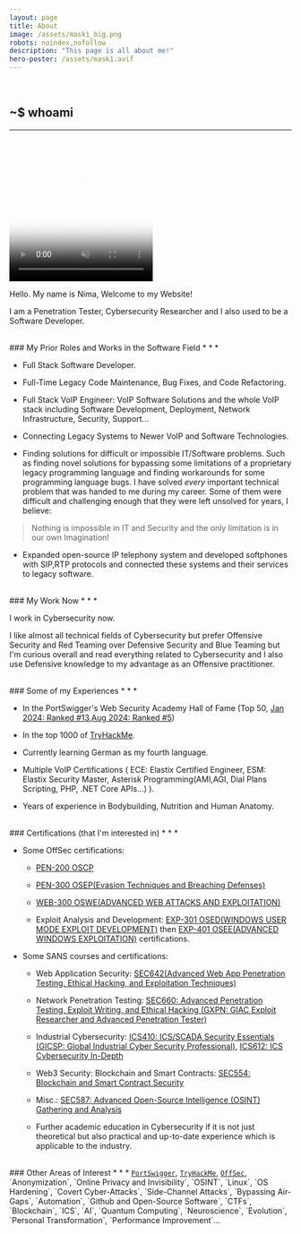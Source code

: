 ```yaml
---
layout: page
title: About
image: /assets/mask1_big.png
robots: noindex,nofollow
description: "This page is all about me!"
hero-poster: /assets/mask1.avif
---
```


<br>

## ~$ whoami
* * *

<video autoplay muted loop playsinline width="256" height="256" poster="{{ page.hero-poster }}">
  <source src="/assets/mask1.webm" type="video/webm">
  <source src="/assets/mask1.mp4" type="video/mp4">
</video>

Hello. My name is Nima, Welcome to my Website!

I am a Penetration Tester, Cybersecurity Researcher and I also used to be a Software Developer.

<br>
### My Prior Roles and Works in the Software Field
* * *

* Full Stack Software Developer.

* Full-Time Legacy Code Maintenance, Bug Fixes, and Code Refactoring.

* Full Stack VoIP Engineer: VoIP Software Solutions and the whole VoIP stack including Software Development, Deployment, Network Infrastructure, Security, Support...

* Connecting Legacy Systems to Newer VoIP and Software Technologies.

* Finding solutions for difficult or impossible IT/Software problems. Such as finding novel solutions for bypassing some limitations of a proprietary legacy programming language and finding workarounds for some programming language bugs. I have solved _every_ important technical problem that was handed to me during my career. Some of them were difficult and challenging enough that they were left unsolved for years, I believe:

> Nothing is impossible in IT and Security and the only limitation is in our own Imagination!

* Expanded open-source IP telephony system and developed softphones with SIP,RTP protocols and connected these systems and their services to legacy software.  

<br>
### My Work Now
* * *

I work in Cybersecurity now. 

I like almost all technical fields of Cybersecurity but prefer Offensive Security and Red Teaming over Defensive Security and Blue Teaming but I'm curious overall and read everything related to Cybersecurity and I also use Defensive knowledge to my advantage as an Offensive practitioner. 

<br>
### Some of my Experiences
* * *

* In the PortSwigger's Web Security Academy Hall of Fame (Top 50, [Jan 2024: Ranked #13](https://web.archive.org/web/20240121103136/https://portswigger.net/web-security/hall-of-fame),[Aug 2024: Ranked #5](https://web.archive.org/web/20240810053949/https://portswigger.net/web-security/hall-of-fame))

* In the top 1000 of [TryHackMe](https://tryhackme.com/p/nima).

* Currently learning German as my fourth language.

* Multiple VoIP Certifications ( ECE: Elastix Certified Engineer, ESM: Elastix Security Master, Asterisk Programming(AMI,AGI, Dial Plans Scripting, PHP, .NET Core APIs...) ).

* Years of experience in Bodybuilding, Nutrition and Human Anatomy. 

<br>
### Certifications (that I'm interested in)
* * *

- Some OffSec certifications:
  - [PEN-200 OSCP](https://www.offsec.com/courses/pen-200/)

  - [PEN-300 OSEP(Evasion Techniques and Breaching Defenses)](https://www.offsec.com/courses/pen-300/)

  - [WEB-300 OSWE(ADVANCED WEB ATTACKS AND EXPLOITATION)](https://www.offsec.com/courses/web-300/)

  - Exploit Analysis and Development: [EXP-301 OSED(WINDOWS USER MODE EXPLOIT DEVELOPMENT)](https://www.offsec.com/courses/exp-301/) then [EXP-401 OSEE(ADVANCED WINDOWS EXPLOITATION)](https://www.offsec.com/courses/exp-401/) certifications.

- Some SANS courses and certifications:

  - Web Application Security: [SEC642(Advanced Web App Penetration Testing, Ethical Hacking, and Exploitation Techniques)](https://www.sans.org/cyber-security-courses/advanced-web-app-penetration-testing-ethical-hacking/)

  - Network Penetration Testing: [SEC660: Advanced Penetration Testing, Exploit Writing, and Ethical Hacking (GXPN: GIAC Exploit Researcher and Advanced Penetration Tester)](https://www.sans.org/cyber-security-courses/advanced-penetration-testing-exploits-ethical-hacking/)

  - Industrial Cybersecurity: [ICS410: ICS/SCADA Security Essentials (GICSP: Global Industrial Cyber Security Professional)](https://www.sans.org/cyber-security-courses/ics-scada-cyber-security-essentials/), [ICS612: ICS Cybersecurity In-Depth](https://www.sans.org/cyber-security-courses/ics-cyber-security-in-depth/)

  - Web3 Security: Blockchain and Smart Contracts: [SEC554: Blockchain and Smart Contract Security](https://www.sans.org/cyber-security-courses/blockchain-smart-contract-security)

  - Misc.: [SEC587: Advanced Open-Source Intelligence (OSINT) Gathering and Analysis](https://www.sans.org/cyber-security-courses/advanced-open-source-intelligence-gathering-analysis/)

  - Further academic education in Cybersecurity if it is not just theoretical but also practical and up-to-date experience which is applicable to the industry.

<br>
### Other Areas of Interest
* * *
<a href="https://portswigger.net/" class="no-decoration"><code class="language-plaintext highlighter-rouge">PortSwigger</code></a>, <a href="https://tryhackme.com/" class="no-decoration"><code class="language-plaintext highlighter-rouge">TryHackMe</code></a>, <a href="https://www.offsec.com/" class="no-decoration"><code class="language-plaintext highlighter-rouge">OffSec</code></a>, `Anonymization`, `Online Privacy and Invisibility`, `OSINT`, `Linux`, `OS Hardening`, `Covert Cyber-Attacks`, `Side-Channel Attacks`, `Bypassing Air-Gaps`, `Automation`, `Github and Open-Source Software`, `CTFs`, `Blockchain`, `ICS`, `AI`, `Quantum Computing`, `Neuroscience`, `Evolution`, `Personal Transformation`, `Performance Improvement`...